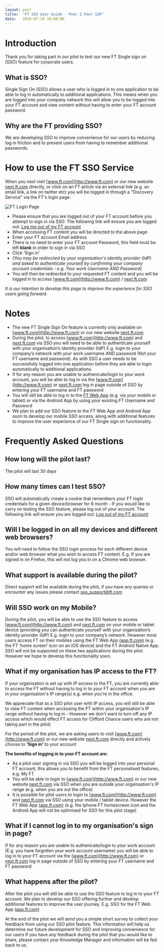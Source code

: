 ```yaml
---
layout: post
title:  "FT SSO User Guide - Peer 2 Peer IdP"
date:   2016-07-19 10:00:00
---
```


# Introduction 
Thank you for taking part in our pilot to test our new FT Single sign on (SSO) feature for corporate users. 

## What is SSO? 
Single Sign On (SSO) allows a user who is logged in to one application 
to be able to log in automatically to additional applications. This 
means when you are logged into your company network this will allow you 
to be logged into your FT account and view content without having to 
enter your FT account password.
  
## Why are the FT providing SSO?
We are developing SSO to improve convenience for our users by reducing 
log in friction and to prevent users from having to remember additional 
passwords.

# How to use the FT SSO Service

When you next visit [www.ft.com](http://www.ft.com) or our new website [next.ft.com](https://next.ft.com) directly, 
or click on an FT article via an external link (e.g. an email link, a 
link on twitter etc) you will be logged in through a "Discovery Service"
 via the FT's login page.

![FT Login Page](/sso-support/assets/images/login-page.png) 

* Please ensure that you are logged out of your FT account before you 
attempt to sign in via SSO. The following link will ensure you are 
logged out: [Log me out of my FT account](https://accounts.ft.com/logout)
* When accessing FT content you will be directed to the above page
* Enter your FT account Email address
* There is no need to enter your FT account Password, this field must be left **blank** in order to sign in via SSO
* Click ‘Sign in’
* *(You may be redirected by your organisation's identity provider (IdP) and asked to authenticate yourself by confirming your company account credentials - e.g. Your work Username AND Password)*
* You will then be redirected to your requested FT content and you will be
 logged in to access [www.ft.com](http://www.ft.com) / [next.ft.com](https://next.ft.com)


_It is our intention to develop this page to improve the experience for SSO users going forward._

# Notes
* The new FT Single Sign On feature is currently only available on  [www.ft.com](http://www.ft.com) or our new website [next.ft.com](https://next.ft.com)
* During the pilot, to access [www.ft.com](http://www.ft.com) and [next.ft.com](https://next.ft.com) via SSO you will need to be able to authenticate yourself with your organisation’s identity provider (IdP) E.g. login to your company’s network with your work username AND password (Not your FT username and password). As with SSO a user needs to be successfully logged into one application before they are able to login automatically to additional applications.
* If for any reason you are unable to authenicate/login to your work account, you will be able to log in via the [www.ft.com](http://www.ft.com) or [next.ft.com](https://next.ft.com) log in page outside of SSO by entering your FT username and FT password
* You will still be able to log in to the [FT Web App](https://app.ft.com) (e.g. via your mobile or tablet) or via the Android App by using your existing FT Username and Password
* We plan to add our SSO feature to the FT Web App and Android App soon to develop our mobile SSO access, along with additional features to improve the user experience of our FT Single sign on functionality.

# Frequently Asked Questions

## How long will the pilot last?
The pilot will last 30 days

## How many times can I test SSO?
SSO will automatically create a cookie that remembers your FT login credentials for a given device/browser for 6 month - If you would like to carry on testing the SSO feature, please log out of your account. The following link will ensure you are logged out: [Log out of my FT account](https://accounts.ft.com/logout)

## Will I be logged in on all my devices and different web browsers?
You will need to follow the SSO login process for each different device and/or web browser what you wish to access FT content. E.g. If you are signed in on Firefox, this will not log you in on a Chrome web browser.

## What support is available during the pilot?
Direct support will be available during the pilot, if you have any queries or encounter any issues please contact sso_support@ft.com  

## Will SSO work on my Mobile?
During the pilot, you will be able to use the SSO feature to access [www.ft.com](http://www.ft.com) and [next.ft.com](https://next.ft.com) on your mobile or tablet device (providing you can authenticate yourself with your organisation’s identity provider (IdP) E.g. login to your company’s network.
However most users access FT on their mobiles using the FT Web App [(app.ft.com)](http://app.ft.com) (e.g. the FT ‘home screen’ icon on an IOS device) and the FT Android Native App. SSO will not be supported on these two applications during the pilot. However we hope to develop this functionality soon.

## What if my organisation has IP access to the FT?
If your organisation is set up with IP access to the FT, you are currently able to access the FT without having to log in to your FT account when you are in your organisation's IP range(s) e.g. when you're in the office.
 
We appreciate that as a SSO pilot user with IP access, you will still be able to view FT content when accessing the FT within your organisation's IP range without having to log in - However we don't want to turn off any IP access which would effect FT access for Clifford Chance users who are not taking part in the pilot)

For the period of the pilot, we are asking users to visit [www.ft.com](http://www.ft.com) or our new website [next.ft.com](https://next.ft.com) directly and actively choose to **'Sign in'** to your account

**The benefits of logging in to your FT account are:**

- As a pilot user signing in via SSO you will be logged into your personal FT account, this allows you to benefit from the FT personalised features, e.g. My FT
- You will be able to login to [www.ft.com](http://www.ft.com) or our new website [next.ft.com](https://next.ft.com) via SSO when you are outside your orgainsation's IP range (e.g. when you are out the office)
- It is possible for pilot users to login to [www.ft.com](http://www.ft.com) and [next.ft.com](https://next.ft.com) via SSO using your mobile / tablet device. However the FT Web App [(app.ft.com)](http://app.ft.com) (e.g. the Iphone FT homescreen icon and the Android App will not be optimised for SSO for this pilot stage)

## What if I cannot log in to my organisation's sign in page?
If for any reason you are unable to authenicate/login to your work account (E.g. you have forgotten your work account username) you will be able to log in to your FT account via the [www.ft.com](http://www.ft.com) or [next.ft.com](https://next.ft.com) log in page outside of SSO by entering your FT username and FT password

## What happens after the pilot?
After the pilot you will still be able to use the SSO feature to log in to your FT account. We plan to develop our SSO offering further and develop additional features to improve the user journey. E.g. SSO for the FT Web App [(app.ft.com)](http://app.ft.com)

At the end of the pilot we will send you a simple short survey to collect your feedback from using our SSO pilot feature. This information will help us determine our future development for SSO and improving convenience for our users
If you have any feedback during the pilot that you would like to share, please contact your Knowledge Manager and information will be fed back to us. 
